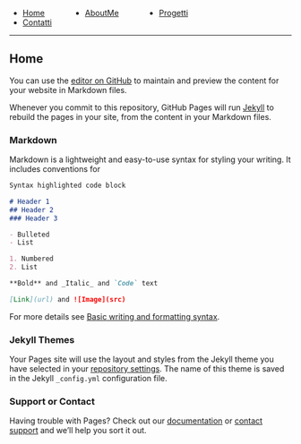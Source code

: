 <!-- css -->

<style>
li {
    float: left;
    margin-right: 15%;
}
ul{
overflow: hidden;  
}
img{
    width: 200; 
    height: 200;
}
</style>

<ul>
  <li>
    <a  href="/alessandrodellatorre/">Home</a>
  </li>
  <li>
    <a  href="/alessandrodellatorre/aboutme/">AboutMe</a>
  </li>
  <li>
    <a  href="/alessandrodellatorre/progetti">Progetti</a>
  </li>
  <li>
    <a href="/alessandrodellatorre/contatti">Contatti</a>
  </li>
</ul>

---

## Home

You can use the [editor on GitHub](https://github.com/dellatorre1997/alessandrodellatorre/edit/gh-pages/index.md) to maintain and preview the content for your website in Markdown files.

Whenever you commit to this repository, GitHub Pages will run [Jekyll](https://jekyllrb.com/) to rebuild the pages in your site, from the content in your Markdown files.

### Markdown

Markdown is a lightweight and easy-to-use syntax for styling your writing. It includes conventions for

```markdown
Syntax highlighted code block

# Header 1
## Header 2
### Header 3

- Bulleted
- List

1. Numbered
2. List

**Bold** and _Italic_ and `Code` text

[Link](url) and ![Image](src)
```

For more details see [Basic writing and formatting syntax](https://docs.github.com/en/github/writing-on-github/getting-started-with-writing-and-formatting-on-github/basic-writing-and-formatting-syntax).

### Jekyll Themes

Your Pages site will use the layout and styles from the Jekyll theme you have selected in your [repository settings](https://github.com/dellatorre1997/alessandrodellatorre/settings/pages). The name of this theme is saved in the Jekyll `_config.yml` configuration file.

### Support or Contact

Having trouble with Pages? Check out our [documentation](https://docs.github.com/categories/github-pages-basics/) or [contact support](https://support.github.com/contact) and we’ll help you sort it out.
